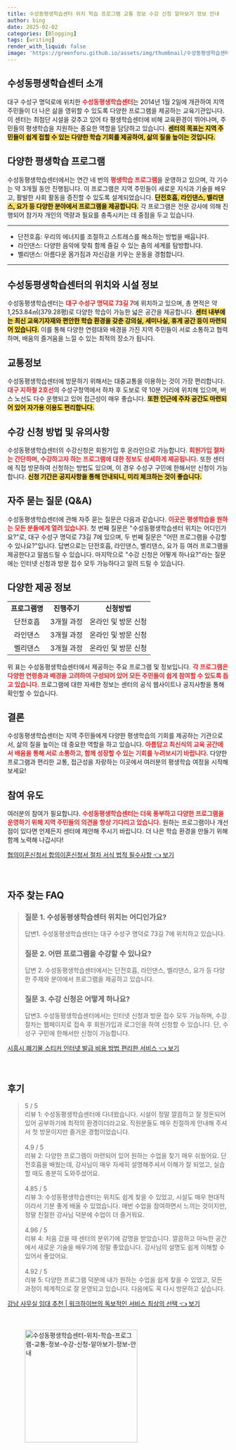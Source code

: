 ```yaml
---
title: 수성동평생학습센터 위치 학습 프로그램 교통 정보 수강 신청 알아보기 정보 안내
author: bing
date: 2025-02-02
categories: [Blogging]
tags: [writing]
render_with_liquid: false
image: 'https://greenforu.github.io/assets/img/thumbnail/수성동평생학습센터-위치-학습-프로그램-교통-정보-수강-신청-알아보기-정보-안내.webp'
---
```



<h2 id='평생학습센터소개'>수성동평생학습센터 소개</h2>

<p>대구 수성구 명덕로에 위치한 <b><span style="color: #ee2323;">수성동평생학습센터</span></b>는 2014년 1월 2일에 개관하여 지역 주민들이 더 나은 삶을 영위할 수 있도록 다양한 프로그램을 제공하는 교육기관입니다. 이 센터는 최첨단 시설을 갖추고 있어 타 평생학습센터에 비해 교육환경이 뛰어나며, 주민들의 평생학습을 지원하는 중요한 역할을 담당하고 있습니다. <b><span style="background-color: #ffe066;">센터의 목표는 지역 주민들이 쉽게 접할 수 있는 다양한 학습 기회를 제공하여, 삶의 질을 높이는 것입니다.</span></b></p>

<h2 id='프로그램소개'>다양한 평생학습 프로그램</h2>

<p>수성동평생학습센터에서는 연간 네 번의 <b><span style="color: #ee2323;">평생학습 프로그램</span></b>을 운영하고 있으며, 각 기수는 약 3개월 동안 진행됩니다. 이 프로그램은 지역 주민들이 새로운 지식과 기술을 배우고, 활발한 사회 활동을 증진할 수 있도록 설계되었습니다. <b><span style="background-color: #ffe066;">단전호흡, 라인댄스, 벨리댄스, 요가 등 다양한 분야에서 프로그램을 제공합니다.</span></b> 각 프로그램은 전문 강사에 의해 진행되어 참가자 개인의 역량과 필요를 충족시키는 데 중점을 두고 있습니다.</p>

<hr />

<ul>
    <li>단전호흡: 우리의 에너지를 조절하고 스트레스를 해소하는 방법을 배웁니다.</li>
    <li>라인댄스: 다양한 음악에 맞춰 함께 즐길 수 있는 춤의 세계를 탐방합니다.</li>
    <li>벨리댄스: 아름다운 몸가짐과 자신감을 키우는 운동을 경험합니다.</li>
</ul>

<hr />

<h2 id='시설정보'>수성동평생학습센터의 위치와 시설 정보</h2>

<p>수성동평생학습센터는 <b><span style="color: #ee2323;">대구 수성구 명덕로 73길 7</span></b>에 위치하고 있으며, 총 면적은 약 1,253.84㎡(379.28평)로 다양한 학습이 가능한 넓은 공간을 제공합니다. <b><span style="background-color: #ffe066;">센터 내부에는 최신 교육기자재와 편안한 학습 환경을 갖춘 강의실, 세미나실, 휴게 공간 등이 마련되어 있습니다.</span></b> 이를 통해 다양한 연령대와 배경을 가진 지역 주민들이 서로 소통하고 협력하며, 배움의 즐거움을 느낄 수 있는 최적의 장소가 됩니다.</p>

<h2 id='교통정보'>교통정보</h2>

<p>수성동평생학습센터에 방문하기 위해서는 대중교통을 이용하는 것이 가장 편리합니다. <b><span style="color: #ee2323;">대구 지하철 2호선</span></b>의 수성구청역에서 하차 후 도보로 약 10분 거리에 위치해 있으며, 버스 노선도 다수 운행되고 있어 접근성이 매우 좋습니다. <b><span style="background-color: #ffe066;">또한 인근에 주차 공간도 마련되어 있어 자가용 이용도 편리합니다.</span></b></p>

<h2 id='수강신청'>수강 신청 방법 및 유의사항</h2>

<p>수성동평생학습센터의 수강신청은 회원가입 후 온라인으로 가능합니다. <b><span style="color: #ee2323;">회원가입 절차는 간단하며, 수강하고자 하는 프로그램에 대한 정보도 상세하게 제공됩니다.</span></b> 또한 센터에 직접 방문하여 신청하는 방법도 있으며, 이 경우 수성구 구민에 한해서만 신청이 가능합니다. <b><span style="background-color: #ffe066;">신청 기간은 공지사항을 통해 안내되니, 미리 체크하는 것이 좋습니다.</span></b></p>

<h2 id='자주묻는질문'>자주 묻는 질문 (Q&A)</h2>

<p>수성동평생학습센터에 관해 자주 묻는 질문은 다음과 같습니다. <b><span style="color: #ee2323;">이곳은 평생학습을 원하는 모든 분들에게 열려 있습니다.</span></b> 첫 번째 질문은 "수성동평생학습센터 위치는 어디인가요?"로, 대구 수성구 명덕로 73길 7에 있으며, 두 번째 질문은 "어떤 프로그램을 수강할 수 있나요?"입니다. 답변으로는 단전호흡, 라인댄스, 벨리댄스, 요가 등 여러 프로그램을 제공한다고 말씀드릴 수 있습니다. 마지막으로 "수강 신청은 어떻게 하나요?"라는 질문에는 인터넷 신청과 방문 접수 모두 가능하다고 알려 드릴 수 있습니다.</p>

<h2 id='제공정보'>다양한 제공 정보</h2>

<table>
    <tr>
        <td style="text-align: center; height: 17px;"><b>프로그램명</b></td>
        <td style="text-align: center; height: 17px;"><b>진행주기</b></td>
        <td style="text-align: center; height: 17px;"><b>신청방법</b></td>
    </tr>
    <tr>
        <td style="text-align: center; height: 17px;">단전호흡</td>
        <td style="text-align: center; height: 17px;">3개월 과정</td>
        <td style="text-align: center; height: 17px;">온라인 및 방문 신청</td>
    </tr>
    <tr>
        <td style="text-align: center; height: 17px;">라인댄스</td>
        <td style="text-align: center; height: 17px;">3개월 과정</td>
        <td style="text-align: center; height: 17px;">온라인 및 방문 신청</td>
    </tr>
    <tr>
        <td style="text-align: center; height: 17px;">벨리댄스</td>
        <td style="text-align: center; height: 17px;">3개월 과정</td>
        <td style="text-align: center; height: 17px;">온라인 및 방문 신청</td>
    </tr>
</table>

<p>위 표는 수성동평생학습센터에서 제공하는 주요 프로그램 및 정보입니다. <b><span style="color: #ee2323;">각 프로그램은 다양한 연령층과 배경을 고려하여 구성되어 있어 모든 주민들이 쉽게 참여할 수 있도록 돕고 있습니다.</span></b> 프로그램에 대한 자세한 정보는 센터의 공식 웹사이트나 공지사항을 통해 확인할 수 있습니다.</p>

<h2 id='결론'>결론</h2>

<p>수성동평생학습센터는 지역 주민들에게 다양한 평생학습의 기회를 제공하는 기관으로서, 삶의 질을 높이는 데 중요한 역할을 하고 있습니다. <b><span style="color: #ee2323;">아름답고 최신식의 교육 공간에서 배움을 통해 서로 소통하고, 함께 성장할 수 있는 기회를 누려보시기 바랍니다.</span></b> 다양한 프로그램과 편리한 교통, 접근성을 자랑하는 이곳에서 여러분의 평생학습 여정을 시작해 보세요!</p>

<h2 id='참여유도'>참여 유도</h2>

<p>여러분의 참여가 필요합니다. <b><span style="color: #ee2323;">수성동평생학습센터는 더욱 풍부하고 다양한 프로그램을 운영하기 위해 지역 주민들의 의견을 항상 기다리고 있습니다.</span></b> 원하는 프로그램이나 개선점이 있다면 언제든지 센터에 제안해 주시기 바랍니다. 더 나은 학습 환경을 만들기 위해 함께 노력해 나갑시다!</p>


<p><a class="click-button" title="협의이혼신청서 합의이혼신청서 절차 서식 법적 필수사항" href="https://greenforu.github.io/posts/%ED%98%91%EC%9D%98%EC%9D%B4%ED%98%BC%EC%8B%A0%EC%B2%AD%EC%84%9C-%ED%95%A9%EC%9D%98%EC%9D%B4%ED%98%BC%EC%8B%A0%EC%B2%AD%EC%84%9C-%EC%A0%88%EC%B0%A8-%EC%84%9C%EC%8B%9D-%EB%B2%95%EC%A0%81-%ED%95%84%EC%88%98%EC%82%AC%ED%95%AD/" rel="dofollow">협의이혼신청서 합의이혼신청서 절차 서식 법적 필수사항 👈 보기</a></p><br>
<h2 id='자주_찾는_FAQ'>자주 찾는 FAQ</h2>
<div itemscope="" itemtype="https://schema.org/FAQPage"> 
<blockquote> 
<div itemscope="" itemprop="mainEntity" itemtype="https://schema.org/Question"> 
<h3 itemprop="name">질문 1. 수성동평생학습센터 위치는 어디인가요?</h3> 
<div itemscope="" itemprop="acceptedAnswer" itemtype="https://schema.org/Answer"> 
<span itemprop="text"> 
<p>답변1. 수성동평생학습센터는 대구 수성구 명덕로 73길 7에 위치하고 있습니다.</p> 
</span> 
</div> 
</div> 

<div itemscope="" itemprop="mainEntity" itemtype="https://schema.org/Question"> 
<h3 itemprop="name">질문 2. 어떤 프로그램을 수강할 수 있나요?</h3> 
<div itemscope="" itemprop="acceptedAnswer" itemtype="https://schema.org/Answer"> 
<span itemprop="text"> 
<p>답변 2. 수성동평생학습센터에서는 단전호흡, 라인댄스, 벨리댄스, 요가 등 다양한 주제와 분야에서 프로그램을 제공하고 있습니다.</p> 
</span> 
</div> 
</div> 

<div itemscope="" itemprop="mainEntity" itemtype="https://schema.org/Question"> 
<h3 itemprop="name">질문 3. 수강 신청은 어떻게 하나요?</h3> 
<div itemscope="" itemprop="acceptedAnswer" itemtype="https://schema.org/Answer"> 
<span itemprop="text"> 
<p>답변3. 수성동평생학습센터에서는 인터넷 신청과 방문 접수 모두 가능하며, 수강절차는 웹페이지로 접속 후 회원가입과 로그인을 하여 신청할 수 있습니다. 단, 수성구 구민에 한해서만 신청이 가능합니다.</p> 
</span> 
</div> 
</div> 

</blockquote> 
</div>
<p><a class="click-button" title="시흥시 폐기물 스티커 인터넷 발급 비용 방법 편리한 서비스" href="https://greenforu.github.io/posts/%EC%8B%9C%ED%9D%A5%EC%8B%9C-%ED%8F%90%EA%B8%B0%EB%AC%BC-%EC%8A%A4%ED%8B%B0%EC%BB%A4-%EC%9D%B8%ED%84%B0%EB%84%B7-%EB%B0%9C%EA%B8%89-%EB%B9%84%EC%9A%A9-%EB%B0%A9%EB%B2%95-%ED%8E%B8%EB%A6%AC%ED%95%9C-%EC%84%9C%EB%B9%84%EC%8A%A4/" rel="dofollow">시흥시 폐기물 스티커 인터넷 발급 비용 방법 편리한 서비스 👈 보기</a></p><br>
<h2 id='후기'>후기</h2>
<div itemscope itemtype="https://schema.org/Product">
  <blockquote>
  <div itemprop="review" itemscope itemtype="https://schema.org/Review">
      <div itemprop="reviewRating" itemscope itemtype="https://schema.org/Rating"> <span itemprop="ratingValue">5</span> / <span itemprop="bestRating">5</span> </div>
      <span itemprop="reviewBody">리뷰 1: 수성동평생학습센터에 다녀왔습니다. 시설이 정말 깔끔하고 잘 정돈되어 있어 공부하기에 최적의 환경이더라고요. 직원분들도 매우 친절하게 안내해 주셔서 첫 방문이지만 즐거운 경험이었습니다.</span>
  </div>
  <br>
  <div itemprop="review" itemscope itemtype="https://schema.org/Review">
      <div itemprop="reviewRating" itemscope itemtype="https://schema.org/Rating"> <span itemprop="ratingValue">4.9</span> / <span itemprop="bestRating">5</span> </div>
      <span itemprop="reviewBody">리뷰 2: 다양한 프로그램이 마련되어 있어 원하는 수업을 찾기 매우 쉬웠어요. 단전호흡을 배웠는데, 강사님이 매우 자세히 설명해주셔서 이해가 잘 되었고, 실습할 때도 충분히 도와주셨어요.</span>
  </div>
  <br>
  <div itemprop="review" itemscope itemtype="https://schema.org/Review">
      <div itemprop="reviewRating" itemscope itemtype="https://schema.org/Rating"> <span itemprop="ratingValue">4.85</span> / <span itemprop="bestRating">5</span> </div>
      <span itemprop="reviewBody">리뷰 3: 수성동평생학습센터는 위치도 쉽게 찾을 수 있었고, 시설도 매우 현대적이라서 기분 좋게 배울 수 있었습니다. 매번 수업을 참여하면서 느끼는 것이지만, 정말 친절한 강사님 덕분에 수업이 더 즐거워요.</span>
  </div>
  <br>
  <div itemprop="review" itemscope itemtype="https://schema.org/Review">
      <div itemprop="reviewRating" itemscope itemtype="https://schema.org/Rating"> <span itemprop="ratingValue">4.96</span> / <span itemprop="bestRating">5</span> </div>
      <span itemprop="reviewBody">리뷰 4: 처음 갔을 때 센터의 분위기에 감명을 받았습니다. 깔끔하고 아늑한 공간에서 새로운 기술을 배우기에 정말 좋았습니다. 강사님의 설명도 쉽게 이해할 수 있어서 좋았어요.</span>
  </div>
  <br>
  <div itemprop="review" itemscope itemtype="https://schema.org/Review">
      <div itemprop="reviewRating" itemscope itemtype="https://schema.org/Rating"> <span itemprop="ratingValue">4.92</span> / <span itemprop="bestRating">5</span> </div>
      <span itemprop="reviewBody">리뷰 5: 다양한 프로그램 덕분에 내가 원하는 수업을 쉽게 찾을 수 있었고, 모든 과정이 체계적으로 잘 운영되고 있습니다. 다음에도 꼭 다시 방문하고 싶습니다.</span>
  </div>
  </blockquote>
</div>
<p><a class="click-button" title="강남 사무실 임대 추천 | 워크하이브의 독보적인 서비스 최상의 선택" href="https://greenforu.github.io/posts/%EA%B0%95%EB%82%A8-%EC%82%AC%EB%AC%B4%EC%8B%A4-%EC%9E%84%EB%8C%80-%EC%B6%94%EC%B2%9C-%EC%9B%8C%ED%81%AC%ED%95%98%EC%9D%B4%EB%B8%8C%EC%9D%98-%EB%8F%85%EB%B3%B4%EC%A0%81%EC%9D%B8-%EC%84%9C%EB%B9%84%EC%8A%A4-%EC%B5%9C%EC%83%81%EC%9D%98-%EC%84%A0%ED%83%9D/" rel="dofollow">강남 사무실 임대 추천 | 워크하이브의 독보적인 서비스 최상의 선택 👈 보기</a></p><br>
<figure class="image"><img src="https://greenforu.github.io/assets/img/thumbnail/수성동평생학습센터-위치-학습-프로그램-교통-정보-수강-신청-알아보기-정보-안내.webp" alt="수성동평생학습센터-위치-학습-프로그램-교통-정보-수강-신청-알아보기-정보-안내" width="256" height="256"></figure>